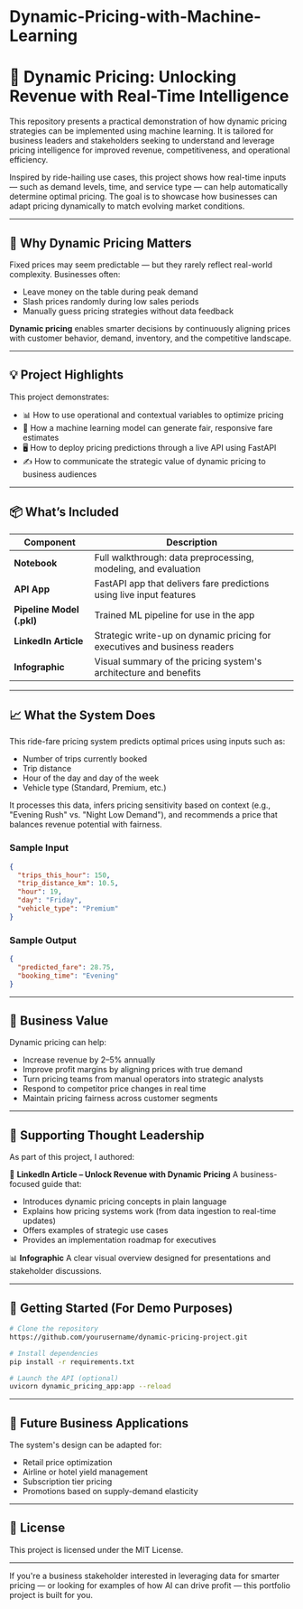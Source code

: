 # Dynamic-Pricing-with-Machine-Learning

# 💼 Dynamic Pricing: Unlocking Revenue with Real-Time Intelligence

This repository presents a practical demonstration of how dynamic pricing strategies can be implemented using machine learning. It is tailored for business leaders and stakeholders seeking to understand and leverage pricing intelligence for improved revenue, competitiveness, and operational efficiency.

Inspired by ride-hailing use cases, this project shows how real-time inputs — such as demand levels, time, and service type — can help automatically determine optimal pricing. The goal is to showcase how businesses can adapt pricing dynamically to match evolving market conditions.

---

## 🧩 Why Dynamic Pricing Matters

Fixed prices may seem predictable — but they rarely reflect real-world complexity. Businesses often:

* Leave money on the table during peak demand
* Slash prices randomly during low sales periods
* Manually guess pricing strategies without data feedback

**Dynamic pricing** enables smarter decisions by continuously aligning prices with customer behavior, demand, inventory, and the competitive landscape.

---

## 💡 Project Highlights

This project demonstrates:

* 📊 How to use operational and contextual variables to optimize pricing
* 🤖 How a machine learning model can generate fair, responsive fare estimates
* 🖥️ How to deploy pricing predictions through a live API using FastAPI
* ✍️ How to communicate the strategic value of dynamic pricing to business audiences

---

## 📦 What’s Included

| Component                 | Description                                                               |
| ------------------------- | ------------------------------------------------------------------------- |
| **Notebook**              | Full walkthrough: data preprocessing, modeling, and evaluation            |
| **API App**               | FastAPI app that delivers fare predictions using live input features      |
| **Pipeline Model (.pkl)** | Trained ML pipeline for use in the app                                    |
| **LinkedIn Article**      | Strategic write-up on dynamic pricing for executives and business readers |
| **Infographic**           | Visual summary of the pricing system's architecture and benefits          |

---

## 📈 What the System Does

This ride-fare pricing system predicts optimal prices using inputs such as:

* Number of trips currently booked
* Trip distance
* Hour of the day and day of the week
* Vehicle type (Standard, Premium, etc.)

It processes this data, infers pricing sensitivity based on context (e.g., "Evening Rush" vs. "Night Low Demand"), and recommends a price that balances revenue potential with fairness.

### Sample Input

```json
{
  "trips_this_hour": 150,
  "trip_distance_km": 10.5,
  "hour": 19,
  "day": "Friday",
  "vehicle_type": "Premium"
}
```

### Sample Output

```json
{
  "predicted_fare": 28.75,
  "booking_time": "Evening"
}
```

---

## 🧠 Business Value

Dynamic pricing can help:

* Increase revenue by 2–5% annually
* Improve profit margins by aligning prices with true demand
* Turn pricing teams from manual operators into strategic analysts
* Respond to competitor price changes in real time
* Maintain pricing fairness across customer segments

---

## 📘 Supporting Thought Leadership

As part of this project, I authored:

🔗 **LinkedIn Article – Unlock Revenue with Dynamic Pricing**
A business-focused guide that:

* Introduces dynamic pricing concepts in plain language
* Explains how pricing systems work (from data ingestion to real-time updates)
* Offers examples of strategic use cases
* Provides an implementation roadmap for executives

📊 **Infographic**
A clear visual overview designed for presentations and stakeholder discussions.

---

## 🚀 Getting Started (For Demo Purposes)

```bash
# Clone the repository
https://github.com/yourusername/dynamic-pricing-project.git

# Install dependencies
pip install -r requirements.txt

# Launch the API (optional)
uvicorn dynamic_pricing_app:app --reload
```

---

## 🔮 Future Business Applications

The system's design can be adapted for:

* Retail price optimization
* Airline or hotel yield management
* Subscription tier pricing
* Promotions based on supply-demand elasticity

---

## 📄 License

This project is licensed under the MIT License.

---

If you're a business stakeholder interested in leveraging data for smarter pricing — or looking for examples of how AI can drive profit — this portfolio project is built for you.
